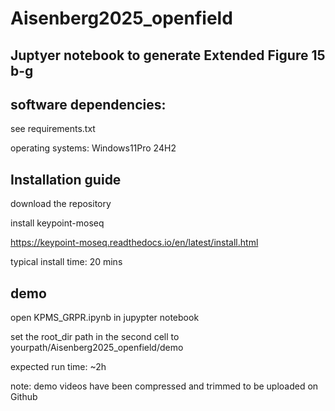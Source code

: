# Aisenberg2025_openfield

## Juptyer notebook to generate Extended Figure 15 b-g

## software dependencies:

see requirements.txt

operating systems: Windows11Pro 24H2

## Installation guide
download the repository

install keypoint-moseq

https://keypoint-moseq.readthedocs.io/en/latest/install.html

typical install time: 20 mins

## demo
open KPMS_GRPR.ipynb in jupypter notebook

set the root_dir path in the second cell to yourpath/Aisenberg2025_openfield/demo

expected run time: ~2h

note: demo videos have been compressed and trimmed to be uploaded on Github
